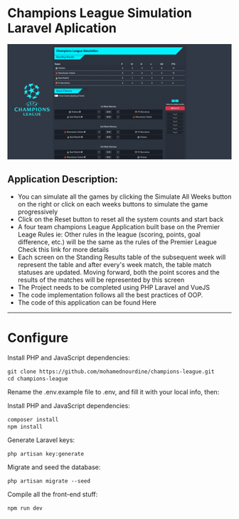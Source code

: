 
# Champions League Simulation Laravel Aplication


![alt text](https://github.com/mohamednourdine/champions-league/blob/main/public/screenshot.png?raw=true)


## Application Description:

* You can simulate all the games by clicking the Simulate All Weeks button on the right or click on each weeks buttons to simulate the game progressively
* Click on the Reset button to reset all the system counts and start back
* A four team champions League Application built base on the Premier Leage Rules ie: Other rules in the league (scoring, points, goal difference, etc.) will be the same as the rules of the Premier League
Check this link for more details
* Each screen on the Standing Results table of the subsequent week will represent the table and after every's week match, the table match statuses are updated. Moving forward, both the point scores and the results of the matches will be represented by this screen
* The Project needs to be completed using PHP Laravel and VueJS
* The code implementation follows all the best practices of OOP.
* The code of this application can be found Here
 
---

# Configure

Install PHP and JavaScript dependencies:

    git clone https://github.com/mohamednourdine/champions-league.git
    cd champions-league

Rename the .env.example file to .env, and fill it with your local info, then:

Install PHP and JavaScript dependencies:

    composer install
    npm install

Generate Laravel keys:

    php artisan key:generate

Migrate and seed the database:

    php artisan migrate --seed

Compile all the front-end stuff:

    npm run dev
